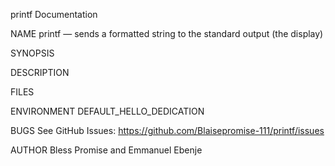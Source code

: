 printf Documentation

NAME
printf — sends a formatted string to the standard output (the display)

SYNOPSIS


DESCRIPTION




FILES



ENVIRONMENT
DEFAULT_HELLO_DEDICATION


BUGS
See GitHub Issues: https://github.com/Blaisepromise-111/printf/issues

AUTHOR
Bless Promise and Emmanuel Ebenje